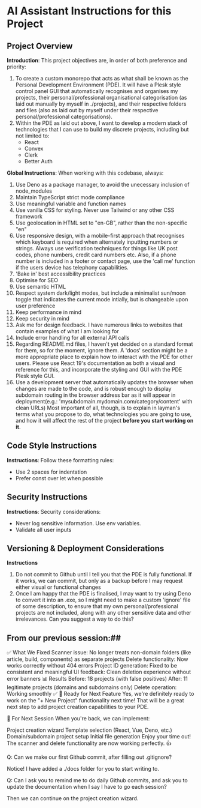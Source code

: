 # AI Assistant Instructions for this Project

## Project Overview

**Introduction**: This project objectives are, in order of both preference and priority:
1. To create a custom monorepo that acts as what shall be known as the Personal Development Environment (PDE). It will have a Plesk style control panel GUI that automatically recognises and organises my projects, their personal/professional organisational categorisation (as laid out manually by myself in ./projects), and their respective folders and files (also as laid out by myself under their respective personal/professional categorisations).
2. Within the PDE as laid out above, I want to develop a modern stack of technologies that I can use to build my discrete projects, including but not limited to:
    - React
    - Convex
    - Clerk
    - Better Auth

**Global Instructions**: 
When working with this codebase, always:
1. Use Deno as a package manager, to avoid the unecessary inclusion of node_modules
2. Maintain TypeScript strict mode compliance
3. Use meaningful variable and function names
4. Use vanilla CSS for styling. Never use Tailwind or any other CSS framework
5. Use geolocation in HTML set to "en-GB", rather than the non-specific "en"
6. Use responsive design, with a mobile-first approach that recognises which keyboard is required when alternately inputting numbers or strings. Always use verification techniques for things like UK post codes, phone numbers, credit card numbers etc. Also, if a phone number is included in a footer or contact page, use the 'call me' function if the users device has telephony capabilities.
7. 'Bake in' best accessibility practices
8. Optimise for SEO
9. Use semantic HTML
10. Respect system dark/light modes, but include a minimalist sun/moon toggle that indicates the current mode intially, but is changeable upon user preference
11. Keep performance in mind
12. Keep security in mind
13. Ask me for design feedback. I have numerous links to websites that contain examples of what I am looking for
14. Include error handling for all external API calls
15. Regarding README.md files, I haven't yet decided on a standard format for them, so for the moment, ignore them. A 'docs' section might be a more appropriate place to explain how to interact with the PDE for other users. Please use React 19's documentation as both a visual and reference for this, and incorporate the styling and GUI with the PDE Plesk style GUI.
17. Use a development server that automatically updates the browser when changes are made to the code, and is robust enough to display subdomain routing in the browser address bar as it will appear in deployment(e.g.: 'mysubdomain.mydomain.com/category/content' with clean URLs)
Most important of all, though, is to explain in layman's terms what you propose to do, what technologies you are going to use, and how it will affect the rest of the project **before you start working on it**.

## Code Style Instructions
**Instructions**: Follow these formatting rules:
- Use 2 spaces for indentation
- Prefer const over let when possible

## Security Instructions
**Instructions**: Security considerations:
- Never log sensitive information. Use env variables.
- Validate all user inputs

## Versioning & Deployment Considerations
**Instructions**
1. Do not commit to Github until I tell you that the PDE is fully functional. If it works, we can commit, but only as a backup before I may request either visual or functional changes
2. Once I am happy that the PDE is finalised, I may want to try using Deno to convert it into an .exe, so I might need to make a custom 'ignore' file of some description, to ensure that my own personal/professional projects are not included, along with any other sensitive data and other irrelevances. Can you suggest a way to do this?

## From our previous session:##
✅ What We Fixed
Scanner issue: No longer treats non-domain folders (like article, build, components) as separate projects
Delete functionality: Now works correctly without 404 errors
Project ID generation: Fixed to be consistent and meaningful
UI feedback: Clean deletion experience without error banners
📊 Results
Before: 18 projects (with false positives)
After: 11 legitimate projects (domains and subdomains only)
Delete operation: Working smoothly ✅
🚀 Ready for Next Feature
Yes, we're definitely ready to work on the "+ New Project" functionality next time! That will be a great next step to add project creation capabilities to your PDE.

📝 For Next Session
When you're back, we can implement:

Project creation wizard
Template selection (React, Vue, Deno, etc.)
Domain/subdomain project setup
Initial file generation
Enjoy your time out! The scanner and delete functionality are now working perfectly. 👍


Q: Can we make our first Github commit, after filling out .gitignore?

Notice! I have added a ./docs folder for you to start writing to.

Q: Can I ask you to remind me to do daily Github commits, and ask you to update the documentation when I say I have to go each session?

Then we can continue on the project creation wizard.